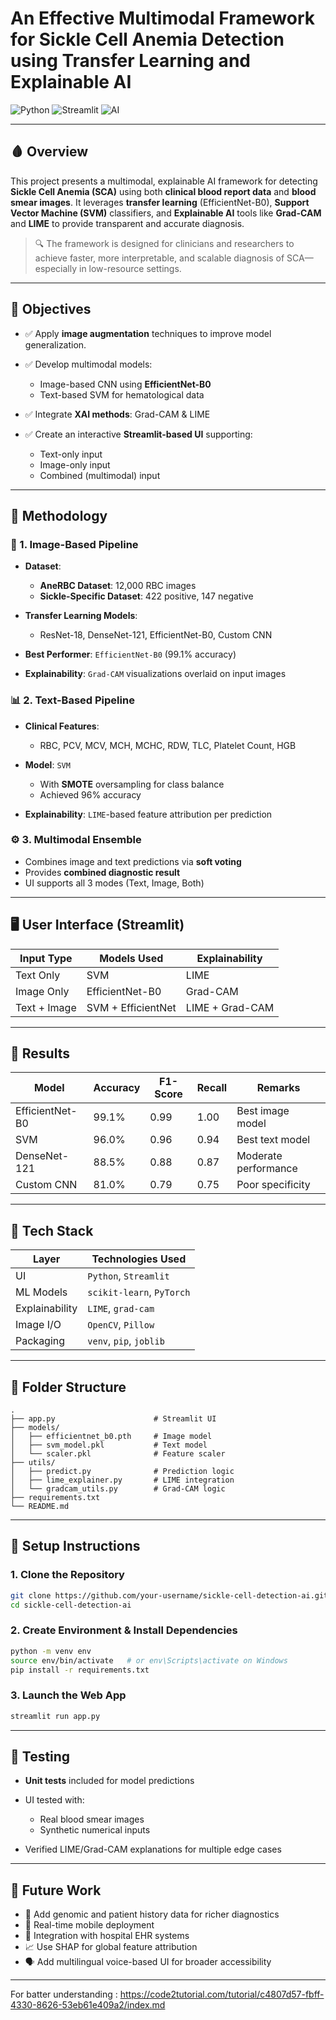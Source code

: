 

# An Effective Multimodal Framework for Sickle Cell Anemia Detection using Transfer Learning and Explainable AI


![Python](https://img.shields.io/badge/python-3.12-blue.svg)
![Streamlit](https://img.shields.io/badge/Framework-Streamlit-red)
![AI](https://img.shields.io/badge/AI-Explainable-green)

---

## 🩸 Overview

This project presents a multimodal, explainable AI framework for detecting **Sickle Cell Anemia (SCA)** using both **clinical blood report data** and **blood smear images**. It leverages **transfer learning** (EfficientNet-B0), **Support Vector Machine (SVM)** classifiers, and **Explainable AI** tools like **Grad-CAM** and **LIME** to provide transparent and accurate diagnosis.

> 🔍 The framework is designed for clinicians and researchers to achieve faster, more interpretable, and scalable diagnosis of SCA—especially in low-resource settings.

---

## 🎯 Objectives

* ✅ Apply **image augmentation** techniques to improve model generalization.
* ✅ Develop multimodal models:

  * Image-based CNN using **EfficientNet-B0**
  * Text-based SVM for hematological data
* ✅ Integrate **XAI methods**: Grad-CAM & LIME
* ✅ Create an interactive **Streamlit-based UI** supporting:

  * Text-only input
  * Image-only input
  * Combined (multimodal) input

---

## 🧠 Methodology

### 🔬 1. Image-Based Pipeline

* **Dataset**:

  * **AneRBC Dataset**: 12,000 RBC images
  * **Sickle-Specific Dataset**: 422 positive, 147 negative
* **Transfer Learning Models**:

  * ResNet-18, DenseNet-121, EfficientNet-B0, Custom CNN
* **Best Performer**: `EfficientNet-B0` (99.1% accuracy)
* **Explainability**: `Grad-CAM` visualizations overlaid on input images

### 📊 2. Text-Based Pipeline

* **Clinical Features**:

  * RBC, PCV, MCV, MCH, MCHC, RDW, TLC, Platelet Count, HGB
* **Model**: `SVM`

  * With **SMOTE** oversampling for class balance
  * Achieved 96% accuracy
* **Explainability**: `LIME`-based feature attribution per prediction

### ⚙️ 3. Multimodal Ensemble

* Combines image and text predictions via **soft voting**
* Provides **combined diagnostic result**
* UI supports all 3 modes (Text, Image, Both)

---

## 🖥️ User Interface (Streamlit)

| Input Type   | Models Used        | Explainability  |
| ------------ | ------------------ | --------------- |
| Text Only    | SVM                | LIME            |
| Image Only   | EfficientNet-B0    | Grad-CAM        |
| Text + Image | SVM + EfficientNet | LIME + Grad-CAM |

---

## 🧪 Results

| Model           | Accuracy | F1-Score | Recall | Remarks              |
| --------------- | -------- | -------- | ------ | -------------------- |
| EfficientNet-B0 | 99.1%    | 0.99     | 1.00   | Best image model     |
| SVM             | 96.0%    | 0.96     | 0.94   | Best text model      |
| DenseNet-121    | 88.5%    | 0.88     | 0.87   | Moderate performance |
| Custom CNN      | 81.0%    | 0.79     | 0.75   | Poor specificity     |

---

## 🧰 Tech Stack

| Layer          | Technologies Used         |
| -------------- | ------------------------- |
| UI             | `Python`, `Streamlit`     |
| ML Models      | `scikit-learn`, `PyTorch` |
| Explainability | `LIME`, `grad-cam`        |
| Image I/O      | `OpenCV`, `Pillow`        |
| Packaging      | `venv`, `pip`, `joblib`   |

---

## 📁 Folder Structure

```
.
├── app.py                      # Streamlit UI
├── models/
│   ├── efficientnet_b0.pth     # Image model
│   ├── svm_model.pkl           # Text model
│   └── scaler.pkl              # Feature scaler
├── utils/
│   ├── predict.py              # Prediction logic
│   ├── lime_explainer.py       # LIME integration
│   └── gradcam_utils.py        # Grad-CAM logic
├── requirements.txt
└── README.md
```

---

## 🔄 Setup Instructions

### 1. Clone the Repository

```bash
git clone https://github.com/your-username/sickle-cell-detection-ai.git
cd sickle-cell-detection-ai
```

### 2. Create Environment & Install Dependencies

```bash
python -m venv env
source env/bin/activate   # or env\Scripts\activate on Windows
pip install -r requirements.txt
```

### 3. Launch the Web App

```bash
streamlit run app.py
```

---

## 🧪 Testing

* **Unit tests** included for model predictions
* UI tested with:

  * Real blood smear images
  * Synthetic numerical inputs
* Verified LIME/Grad-CAM explanations for multiple edge cases

---

## 🔮 Future Work

* 🧬 Add genomic and patient history data for richer diagnostics
* 📱 Real-time mobile deployment
* 🔁 Integration with hospital EHR systems
* 📈 Use SHAP for global feature attribution
* 🗣️ Add multilingual voice-based UI for broader accessibility
  
---

For batter understanding  : https://code2tutorial.com/tutorial/c4807d57-fbff-4330-8626-53eb61e409a2/index.md
